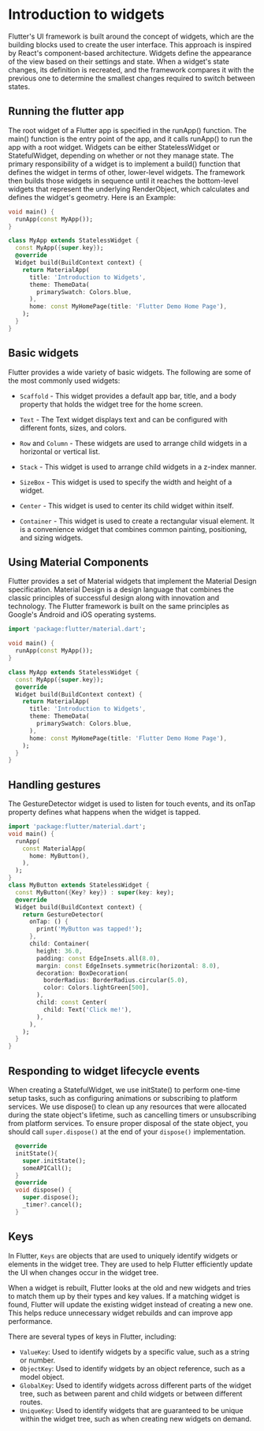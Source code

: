 # Introduction to widgets

Flutter's UI framework is built around the concept of widgets, which are the building blocks used to create the user interface. This approach is inspired by React's component-based architecture. Widgets define the appearance of the view based on their settings and state. When a widget's state changes, its definition is recreated, and the framework compares it with the previous one to determine the smallest changes required to switch between states.

## Running the flutter app

The root widget of a Flutter app is specified in the runApp() function. The main() function is the entry point of the app, and it calls runApp() to run the app with a root widget. Widgets can be either StatelessWidget or StatefulWidget, depending on whether or not they manage state. The primary responsibility of a widget is to implement a build() function that defines the widget in terms of other, lower-level widgets. The framework then builds those widgets in sequence until it reaches the bottom-level widgets that represent the underlying RenderObject, which calculates and defines the widget's geometry. Here is an Example: 

```dart
void main() {
  runApp(const MyApp());
}

class MyApp extends StatelessWidget {
  const MyApp({super.key});
  @override
  Widget build(BuildContext context) {
    return MaterialApp(
      title: 'Introduction to Widgets',
      theme: ThemeData(
        primarySwatch: Colors.blue,
      ),
      home: const MyHomePage(title: 'Flutter Demo Home Page'),
    );
  }
}
```


## Basic widgets

Flutter provides a wide variety of basic widgets. The following are some of the most commonly used widgets:

- `Scaffold` - This widget provides a default app bar, title, and a body property that holds the widget tree for the home screen.

- `Text` - The Text widget displays text and can be configured with different fonts, sizes, and colors.

- `Row` and `Column` - These widgets are used to arrange child widgets in a horizontal or vertical list.

- `Stack` - This widget is used to arrange child widgets in a z-index manner.

- `SizeBox` - This widget is used to specify the width and height of a widget.

- `Center` - This widget is used to center its child widget within itself.

- `Container` - This widget is used to create a rectangular visual element. It is a convenience widget that combines common painting, positioning, and sizing widgets.

## Using Material Components

Flutter provides a set of Material widgets that implement the Material Design specification. Material Design is a design language that combines the classic principles of successful design along with innovation and technology. The Flutter framework is built on the same principles as Google's Android and iOS operating systems.


```dart
import 'package:flutter/material.dart';

void main() {
  runApp(const MyApp());
}

class MyApp extends StatelessWidget {
  const MyApp({super.key});
  @override
  Widget build(BuildContext context) {
    return MaterialApp(
      title: 'Introduction to Widgets',
      theme: ThemeData(
        primarySwatch: Colors.blue,
      ),
      home: const MyHomePage(title: 'Flutter Demo Home Page'),
    );
  }
}
```

## Handling gestures

The GestureDetector widget is used to listen for touch events, and its onTap property defines what happens when the widget is tapped.

```dart
import 'package:flutter/material.dart';
void main() {
  runApp(
    const MaterialApp(
      home: MyButton(),
    ),
  );
}
class MyButton extends StatelessWidget {
  const MyButton({Key? key}) : super(key: key);
  @override
  Widget build(BuildContext context) {
    return GestureDetector(
      onTap: () {
        print('MyButton was tapped!');
      },
      child: Container(
        height: 36.0,
        padding: const EdgeInsets.all(8.0),
        margin: const EdgeInsets.symmetric(horizontal: 8.0),
        decoration: BoxDecoration(
          borderRadius: BorderRadius.circular(5.0),
          color: Colors.lightGreen[500],
        ),
        child: const Center(
          child: Text('Click me!'),
        ),
      ),
    );
  }
}
```

## Responding to widget lifecycle events

When creating a StatefulWidget, we use initState() to perform one-time setup tasks, such as configuring animations or subscribing to platform services. We use dispose() to clean up any resources that were allocated during the state object's lifetime, such as cancelling timers or unsubscribing from platform services. To ensure proper disposal of the state object, you should call `super.dispose()` at the end of your `dispose()` implementation.

```dart
  @override
  initState(){
    super.initState();
    someAPICall();
  }
  @override
  void dispose() {
    super.dispose();
    _timer?.cancel();
  }
```

## Keys

In Flutter, `Keys` are objects that are used to uniquely identify widgets or elements in the widget tree. They are used to help Flutter efficiently update the UI when changes occur in the widget tree.

When a widget is rebuilt, Flutter looks at the old and new widgets and tries to match them up by their types and key values. If a matching widget is found, Flutter will update the existing widget instead of creating a new one. This helps reduce unnecessary widget rebuilds and can improve app performance.

There are several types of keys in Flutter, including:

- `ValueKey`: Used to identify widgets by a specific value, such as a string or number.
- `ObjectKey`: Used to identify widgets by an object reference, such as a model object.
- `GlobalKey`: Used to identify widgets across different parts of the widget tree, such as between parent and child widgets or between different routes.
- `UniqueKey`: Used to identify widgets that are guaranteed to be unique within the widget tree, such as when creating new widgets on demand.
